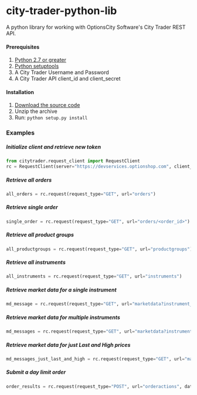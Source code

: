 # city-trader-python-lib
A python library for working with OptionsCity Software's City Trader REST API.

#### Prerequisites
1. [Python 2.7 or greater](https://www.python.org/downloads/release/python-2710/)
2. [Python setuptools](https://pypi.python.org/pypi/setuptools)
3. A City Trader Username and Password
4. A City Trader API client_id and client_secret

#### Installation
1. [Download the source code](https://github.com/optionshop/city-trader-python-lib/archive/master.zip)
2. Unzip the archive
3. Run: ```python setup.py install```

### Examples
##### Initialize client and retrieve new token
```python
from citytrader.request_client import RequestClient
rc = RequestClient(server="https://devservices.optionshop.com", client_id="<client_id>", client_secret="<client_secret>", username="<username>", password="<password>")
```

##### Retrieve all orders
```python
all_orders = rc.request(request_type="GET", url="orders")
```

##### Retrieve single order
```python
single_order = rc.request(request_type="GET", url="orders/<order_id>")
```

##### Retrieve all product groups
```python
all_productgroups = rc.request(request_type="GET", url="productgroups")
```

##### Retrieve all instruments
```python
all_instruments = rc.request(request_type="GET", url="instruments")
```

##### Retrieve market data for a single instrument
```python
md_message = rc.request(request_type="GET", url="marketdata?instrument_ids=<instrument_id>")
```

##### Retrieve market data for multiple instruments
```python
md_messages = rc.request(request_type="GET", url="marketdata?instrument_ids=<instrument_id_1>&instrument_ids=<instrument_id_2>")
```

##### Retrieve market data for just Last and High prices
```python
md_messages_just_last_and_high = rc.request(request_type="GET", url="marketdata?instrument_ids=<instrument_id_1>&instrument_ids=<instrument_id_2>&sides=Last&sides=High")
```

##### Submit a day limit order
```python
order_results = rc.request(request_type="POST", url="orderactions", data={"acct_id": <account_id>, "action_type": "LimitOrderSub", "instrument_id": <instrument_id>, "limit_price": <limit_price>, "quantity": <quantity>, "side": <side>, "time_in_force": "Day"})
```
